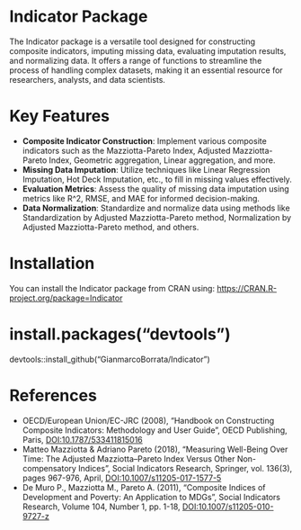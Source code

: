 
# Indicator Package

The Indicator package is a versatile tool designed for constructing
composite indicators, imputing missing data, evaluating imputation
results, and normalizing data. It offers a range of functions to
streamline the process of handling complex datasets, making it an
essential resource for researchers, analysts, and data scientists.

# Key Features

- **Composite Indicator Construction**: Implement various composite
  indicators such as the Mazziotta-Pareto Index, Adjusted
  Mazziotta-Pareto Index, Geometric aggregation, Linear aggregation, and
  more.
- **Missing Data Imputation**: Utilize techniques like Linear Regression
  Imputation, Hot Deck Imputation, etc., to fill in missing values
  effectively.
- **Evaluation Metrics**: Assess the quality of missing data imputation
  using metrics like R^2, RMSE, and MAE for informed decision-making.
- **Data Normalization**: Standardize and normalize data using methods
  like Standardization by Adjusted Mazziotta-Pareto method,
  Normalization by Adjusted Mazziotta-Pareto method, and others.

# Installation

You can install the Indicator package from CRAN using:
<https://CRAN.R-project.org/package=Indicator>

# install.packages(“devtools”)

devtools::install_github(“GianmarcoBorrata/Indicator”)

# References

- OECD/European Union/EC-JRC (2008), “Handbook on Constructing Composite
  Indicators: Methodology and User Guide”, OECD Publishing, Paris,
  <DOI:10.1787/533411815016>
- Matteo Mazziotta & Adriano Pareto (2018), “Measuring Well-Being Over
  Time: The Adjusted Mazziotta–Pareto Index Versus Other
  Non-compensatory Indices”, Social Indicators Research, Springer,
  vol. 136(3), pages 967-976, April, <DOI:10.1007/s11205-017-1577-5>
- De Muro P., Mazziotta M., Pareto A. (2011), “Composite Indices of
  Development and Poverty: An Application to MDGs”, Social Indicators
  Research, Volume 104, Number 1, pp. 1-18,
  <DOI:10.1007/s11205-010-9727-z>

